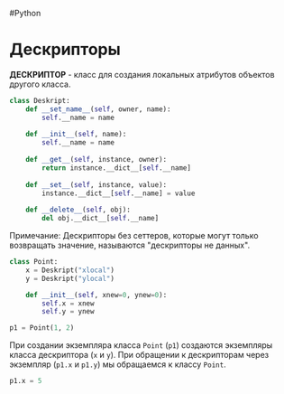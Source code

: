 #Python 

# Дескрипторы

**ДЕСКРИПТОР** - класс для создания локальных атрибутов объектов другого класса.
```python
class Deskript:
    def __set_name__(self, owner, name):
        self.__name = name
    
    def __init__(self, name):
        self.__name = name
    
    def __get__(self, instance, owner):
        return instance.__dict__[self.__name]
    
    def __set__(self, instance, value):
        instance.__dict__[self.__name] = value
    
    def __delete__(self, obj):
        del obj.__dict__[self.__name]
```

Примечание: Дескрипторы без сеттеров, которые могут только возвращать значение, называются "дескрипторы не данных".
```python
class Point:
    x = Deskript("xlocal")
    y = Deskript("ylocal")

    def __init__(self, xnew=0, ynew=0):
        self.x = xnew
        self.y = ynew

p1 = Point(1, 2)
```

При создании экземпляра класса `Point` (`p1`) создаются экземпляры класса дескриптора (`x` и `y`). При обращении к дескрипторам через экземпляр (`p1.x` и `p1.y`) мы обращаемся к классу `Point`.
```python
p1.x = 5
```

